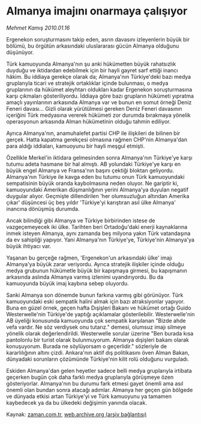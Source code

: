 # Almanya imajını onarmaya çalışıyor

*Mehmet Kamış 2010.01.16*

<tr><td class="metin" colspan="2" style="padding-top: 20px; padding-left: 5px; ">Ergenekon soruşturmasını takip eden, asrın davasını izleyenlerin büyük bir bölümü, bu örgütün arkasındaki uluslararası gücün Almanya olduğunu düşünüyor.</td></tr><tr><td class="metin" colspan="2" style="padding-top: 20px; padding-left: 5px; "><p>Türk kamuoyunda Almanya'nın şu anki hükümetten büyük rahatsızlık duyduğu ve iktidardan edebilmek için bir hayli gayret sarf ettiği inancı hâkim. Bu iddiaya gerekçe olarak da; Almanya'nın Türkiye'deki bazı medya gruplarıyla ticari ve stratejik ortaklıklar içinde bulunması, o medya gruplarının da hükümet aleyhtarı oldukları kadar Ergenekon soruşturmasına karşı çıkmaları gösteriliyordu. İddiaya göre bazı grupların hükümeti yıpratma amaçlı yayınlarının arkasında Almanya var ve bunun en somut örneği Deniz Feneri davası... Gizli olarak yürütülmesi gereken Deniz Feneri davasının içeriğini Türk medyasına vererek hükümeti zor durumda bırakmaya yönelik operasyonun arkasında Alman hükümetinin olduğu tahmin ediliyor.
<p>Ayrıca Almanya'nın, anamuhalefet partisi CHP ile ilişkileri de bilinen bir gerçek. Hatta kapatma gerekçesi olmasına rağmen CHP'nin Almanya'dan para aldığı iddiaları, kamuoyunu bir hayli meşgul etmişti.
<p>Özellikle Merkel'in iktidara gelmesinden sonra Almanya'nın Türkiye'ye karşı tutumu adeta hasmane bir hal almıştı. AB yolundaki Türkiye'ye karşı en büyük engel Almanya ve Fransa'nın başını çektiği bloktan geliyordu. Almanya'nın Türkiye ile kavga eden bu tutumu onun Türk kamuoyundaki sempatisinin büyük oranda kaybolmasına neden oluyor. Ne gariptir ki, kamuoyundaki Amerikan düşmanlığının yerini Almanya'ya duyulan negatif duygular alıyor. Geçmişte dillendirilen 'her olumsuzluğun altından Amerika çıkar' düşüncesi üç beş yıldır 'Türkiye'yi karıştıran asıl ülke Almanya' inancına dönüşmüş durumda. 
<p>Ancak bilindiği gibi Almanya ve Türkiye birbirinden istese de vazgeçemeyecek iki ülke. Tarihten beri Ortadoğu'daki enerji kaynaklarına inmek isteyen Almanya, aynı zamanda beş milyona yakın Türk vatandaşına da ev sahipliği yapıyor. Yani Almanya'nın Türkiye'ye, Türkiye'nin Almanya'ya büyük ihtiyacı var.
<p>Yaşanan bu gerçeğe rağmen, 'Ergenekon'un arkasındaki ülke' imajı Almanya'ya büyük zarar veriyordu. Ayrıca stratejik ilişkiler içinde olduğu medya grubunun hükümetle büyük bir kapışmaya girmesi, bu kapışmanın arkasında aslında Almanya varmış izlenimi uyandırıyordu. Bu da kamuoyunda büyük imaj kaybına sebep oluyordu.
<p>Sanki Almanya son dönemde bunun farkına varmış gibi görünüyor. Türk kamuoyundaki eski sempatik halini almak için bazı atraksiyonlar yapıyor. Buna en güzel örnek, geçen hafta Dışişleri Bakanı ve hükümet ortağı Guido Westerwelle'nin Türkiye'de yaptığı açıklamalar gösterilebilir. Westerwelle'nin AB üyeliği konusunda kamuoyunda çok sempatik karşılanan "Bizde ahde vefa vardır. Ne söz verdiysek onu tutarız." demesi, olumsuz imajı silmeye yönelik olarak değerlendirildi. Westerwelle sorular üzerine "Ben burada kısa pantolonlu bir turist olarak bulunmuyorum. Almanya dışişleri bakanı olarak konuşuyorum. Burada ne söylüyorsam o geçerlidir." sözleriyle de kararlılığının altını çizdi. Ankara'nın aktif dış politikasını öven Alman Bakan, dünyadaki sorunların çözümünde Türkiye'nin kilit rolü olduğunu vurguladı.
<p>Eskiden Almanya'dan gelen heyetler sadece belli medya gruplarıyla irtibata geçerken bugün çok daha farklı medya gruplarıyla görüşmeye özen gösteriyorlar. Almanya'nın bu durumu fark etmesi gayet önemli ama asıl önemli olan bundan sonra atacağı adımlar. Almanya her geçen gün bölgede ve dünyada etkisi artan Türkiye'yi ve Türk kamuoyunu ya tamamen kaybedecek ya da bu ülkedeki değişimin yanında olacak.<br/></p></p></p></p></p></p></p></td></tr>

Kaynak: [zaman.com.tr](http://zaman.com.tr/yazar.do?yazino=940885), [web.archive.org (arşiv bağlantısı)](http://web.archive.org/web/20100327163440/http://www.zaman.com.tr:80/yazar.do?yazino=940885)
